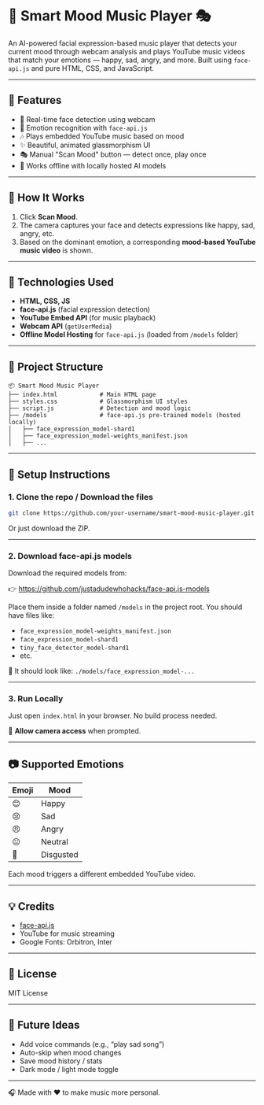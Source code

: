 
# 🎵 Smart Mood Music Player 🎭

An AI-powered facial expression-based music player that detects your current mood through webcam analysis and plays YouTube music videos that match your emotions — happy, sad, angry, and more. Built using `face-api.js` and pure HTML, CSS, and JavaScript.

---

## 🌟 Features

- 🎥 Real-time face detection using webcam
- 🧠 Emotion recognition with `face-api.js`
- 🎶 Plays embedded YouTube music based on mood
- ✨ Beautiful, animated glassmorphism UI
- 🎭 Manual "Scan Mood" button — detect once, play once
- 💾 Works offline with locally hosted AI models

---

## 📸 How It Works

1. Click **Scan Mood**.
2. The camera captures your face and detects expressions like happy, sad, angry, etc.
3. Based on the dominant emotion, a corresponding **mood-based YouTube music video** is shown.

---

## 🧠 Technologies Used

- **HTML, CSS, JS**
- **face-api.js** (facial expression detection)
- **YouTube Embed API** (for music playback)
- **Webcam API** (`getUserMedia`)
- **Offline Model Hosting** for `face-api.js` (loaded from `/models` folder)

---

## 📁 Project Structure

```
📦 Smart Mood Music Player
├── index.html            # Main HTML page
├── styles.css            # Glassmorphism UI styles
├── script.js             # Detection and mood logic
├── /models               # face-api.js pre-trained models (hosted locally)
│   ├── face_expression_model-shard1
│   ├── face_expression_model-weights_manifest.json
│   ├── ...
```

---

## 🔧 Setup Instructions

### 1. Clone the repo / Download the files

```bash
git clone https://github.com/your-username/smart-mood-music-player.git
```

Or just download the ZIP.

---

### 2. Download face-api.js models

Download the required models from:

👉 https://github.com/justadudewhohacks/face-api.js-models

Place them inside a folder named `/models` in the project root. You should have files like:

- `face_expression_model-weights_manifest.json`
- `face_expression_model-shard1`
- `tiny_face_detector_model-shard1`
- etc.

📁 It should look like: `./models/face_expression_model-...`

---

### 3. Run Locally

Just open `index.html` in your browser. No build process needed.

📸 **Allow camera access** when prompted.

---

## 📷 Supported Emotions

| Emoji | Mood        |
|-------|-------------|
| 😊    | Happy       |
| 😢    | Sad         |
| 😠    | Angry       |
| 😐    | Neutral     |
| 🤢    | Disgusted   |

Each mood triggers a different embedded YouTube video.

---

## 💡 Credits

- [face-api.js](https://github.com/justadudewhohacks/face-api.js)
- YouTube for music streaming
- Google Fonts: Orbitron, Inter

---

## 📜 License

MIT License

---

## 🚀 Future Ideas

- Add voice commands (e.g., “play sad song”)
- Auto-skip when mood changes
- Save mood history / stats
- Dark mode / light mode toggle

---

🎧 Made with ❤️ to make music more personal.
